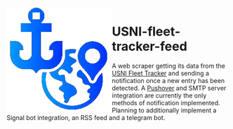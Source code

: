 <img align="left" width="240" height="240" src="https://github.com/0xV1p3r/USNI-fleet-tracker-feed/blob/main/logo.png">
  
# USNI-fleet-tracker-feed 

A web scraper getting its data from the [USNI Fleet Tracker](https://news.usni.org/category/fleet-tracker) and sending a notification once a new entry has been detected. A [Pushover](https://pushover.net) and SMTP server integration are currently the only methods of notification implemented. Planning to additionally implement a Signal bot integration, an RSS feed and a telegram bot.
